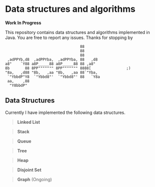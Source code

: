 Data structures and algorithms
==============================

**Work In Progress**

This repository contains data structures and algorithms implemented in Java.
You are free to report any issues.
Thanks for stopping by

                                      88         
                                      88         
                                      88         
     ,adPPYb,d8  ,adPPYba,  ,adPPYba, 88   ,d8   
    a8"    `Y88 a8P_____88 a8P_____88 88 ,a8"    
    8b       88 8PP""""""" 8PP""""""" 8888[                ;)
    "8a,   ,d88 "8b,   ,aa "8b,   ,aa 88`"Yba,   
     `"YbbdP"Y8  `"Ybbd8"'  `"Ybbd8"' 88   `Y8a  
     aa,    ,88                                  
      "Y8bbdP"                                   



Data Structures 
---------------

Currently I have implemented the following data structures. 

> **Linked List**

> **Stack**

> **Queue**

> **Tree** 

> **Heap**

> **Disjoint Set** 

> **Graph** (Ongoing)

